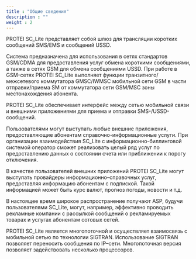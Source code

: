 ```yaml
---
title : "Общие сведения"
description : ""
weight : 2
---
```


PROTEI SC_Lite представляет собой шлюз для трансляции коротких сообщений SMS/EMS и сообщений USSD.<br>

Система предназначена для использования в сетях стандартов GSM/CDMA для предоставления услуг обмена короткими сообщениями, а также в сетях GSM для обмена сообщениями USSD. При работе в GSM-сетях PROTEI SC_Lite выполняет функции транзитного/межсетевого коммутатора GMSC/IWMSC мобильной сети GSM в части отправки/приема SM от коммутатора сети GSM/MSC зоны местонахождения абонента.<br>

PROTEI SC_Lite обеспечивает интерфейс между сетью мобильной связи и внешними приложениями для приема и отправки SMS-/USSD-сообщений.<br>

Пользователями могут выступать любые внешние приложения, предоставляющие абонентам справочно-информационные услуги. При организации взаимодействия SC_Lite с информационно-биллинговой системой оператор сможет реализовать целый ряд услуг по предоставлению данных о состоянии счета или приближении к порогу отключения.<br>

В качестве пользователей внешних приложений PROTEI SC_Lite могут выступать провайдеры информационно–справочных услуг, предоставляя информацию абонентам с подпиской. Такой информацией может быть курс валют, прогноз погоды, новости и т.д.<br>

В настоящее время широкое распространение получают ASP, будучи пользователями SC_Lite, могут, например, эффективно проводить рекламные компании с рассылкой сообщений о рекламируемых товарах и услугах абонентам сотовых сетей.<br>

PROTEI SC_Lite является многопоточной и осуществляет взаимосвязь с мобильной сетью по технологии SIGTRAN. Использование SIGTRAN позволяет переносить сообщения по IP–сети. Многопоточная версия позволяет задействовать несколько процессоров.
